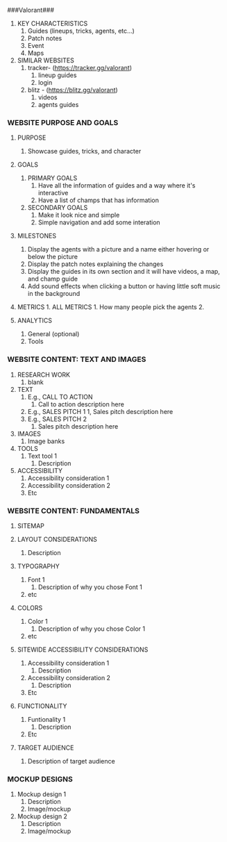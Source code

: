 ###Valorant###

1. KEY CHARACTERISTICS
    1. Guides (lineups, tricks, agents, etc...)
    2. Patch notes
    3. Event 
    4. Maps 
2. SIMILAR WEBSITES
    1. tracker- (https://tracker.gg/valorant)
        1. lineup guides
        2. login
    2. blitz - (https://blitz.gg/valorant)
        1. videos
        2. agents guides 

### WEBSITE PURPOSE AND GOALS ###

1. PURPOSE
    1. Showcase guides, tricks, and character
2. GOALS
    1. PRIMARY GOALS
        1. Have all the information of guides and a way where it's interactive 
        2. Have a list of champs that has information
    2. SECONDARY GOALS
        1. Make it look nice and simple
        2. Simple navigation and add some interation 
3. MILESTONES
    1. Display the agents with a picture and a name either hovering or below the picture
    2. Display the patch notes explaining the changes 
    3. Display the guides in its own section and it will have videos, a map, and champ guide 
    4. Add sound effects when clicking a button or having little soft music in the background 
4. METRICS
        1. ALL METRICS
            1. How many people pick the agents 
            2. 
      
5. ANALYTICS
    1. General (optional)
    2. Tools

### WEBSITE CONTENT: TEXT AND IMAGES ###

1. RESEARCH WORK
    1. blank
2. TEXT
    1. E.g., CALL TO ACTION
        1. Call to action description here
    2. E.g., SALES PITCH 1
        1, Sales pitch description here
    3. E.g., SALES PITCH 2
        1. Sales pitch description here
3. IMAGES
    1. Image banks
4. TOOLS
    1. Text tool 1
        1. Description
5. ACCESSIBILITY
    1. Accessibility consideration 1
    2. Accessibility consideration 2
    3. Etc

### WEBSITE CONTENT: FUNDAMENTALS ###

1. SITEMAP

2. LAYOUT CONSIDERATIONS
    1. Description
3. TYPOGRAPHY
    1. Font 1
        1. Description of why you chose Font 1
    2. etc
4. COLORS
    1. Color 1
        1. Description of why you chose Color 1
    2. etc
5. SITEWIDE ACCESSIBILITY CONSIDERATIONS
    1. Accessibility consideration 1
        1. Description
    2. Accessibility consideration 2
        1. Description
    3. Etc
6. FUNCTIONALITY
    1. Funtionality 1
        1. Description
    2. Etc
7. TARGET AUDIENCE
    1. Description of target audience

### MOCKUP DESIGNS ###

1. Mockup design 1
    1. Description
    2. Image/mockup
2. Mockup design 2
    1. Description
    2. Image/mockup
